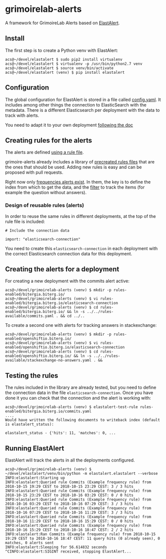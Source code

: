 # grimoirelab-alerts
A framework for GrimoireLab Alerts based on [ElastAlert](https://github.com/Yelp/elastalert).



## Install

The first step is to create a Python venv with ElastAlert:

```
acs@~/devel/elastalert $ sudo pip2 install virtualenv
acs@~/devel/elastalert $ virtualenv -p /usr/bin/python2.7 venv
acs@~/devel/elastalert $ source venv/bin/activate
acs@~/devel/elastalert (venv) $ pip install elastalert
```

## Configuration

The global configuration for ElastAlert is stored in a file called [config.yaml](config.yaml).
It includes among other things the connection to ElasticSearch with the metadata. 
There is a different Elasticsearch per deployment with the data to track with alerts.

You need to adapt it to your own deployment [following the doc](https://elastalert.readthedocs.io/en/latest/running_elastalert.html#downloading-and-configuring)

## Creating rules for the alerts

The alerts are defined [using a rule file](https://elastalert.readthedocs.io/en/latest/running_elastalert.html#creating-a-rule).

grimoire-alerts already includes a library of [precreated rules files](rules-available) that
are the ones that should be used. Adding new rules is easy and can be proposed with pull requests.

Right now only [frequencies alerts exist](https://elastalert.readthedocs.io/en/latest/ruletypes.html#frequency). In them, the key is to define the index from
which to get the data, and the [filter](https://github.com/acs/grimoirelab-alerts/blob/master/rules-available/stackexchange-no-answers.yaml#L40) to track the items (for example the question without answers).

### Design of reusable rules (alerts)

In order to reuse the same rules in different deployments, at the top of the rule file is included:

```
# Include the connection data

import: "elasticsearch-connection"
```

You need to create this `elasticsearch-connection` in each deployment with the correct Elasticsearch connection data for this deployment.

## Creating the alerts for a deployment

For creating a new deployment with the commits alert active:

```
acs@~/devel/grimoirelab-alerts (venv) $ mkdir -p rules-enabled/bitergia.biterg.io/
acs@~/devel/grimoirelab-alerts (venv) $ vi rules-enabled/bitergia.biterg.io/elasticsearch-connection
acs@~/devel/grimoirelab-alerts (venv) $ cd rules-enabled/bitergia.biterg.io/ && ln -s ../../rules-available/commits.yaml . && cd ../..
```

To create a second one with alerts for tracking answers in stackexchange:

```
acs@~/devel/grimoirelab-alerts (venv) $ mkdir -p rules-enabled/openshiftio.biterg.io/
acs@~/devel/grimoirelab-alerts (venv) $ vi rules-enabled/openshiftio.biterg.io/elasticsearch-connection
acs@~/devel/grimoirelab-alerts (venv) $ cd rules-enabled/openshiftio.biterg.io/ && ln -s ../../rules-available/stackexchange-no-answers.yaml . &&
```

## Testing the rules

The rules included in the library are already tested, but you need to define
the connection data in the file `elasticsearch-connection`. Once you have done it
you can check that the connection and the alert is working with:

```
acs@~/devel/grimoirelab-alerts (venv) $ elastalert-test-rule rules-enabled/bitergia.biterg.io/commits.yaml
....
Would have written the following documents to writeback index (default is elastalert_status):

elastalert_status - {'hits': 11, 'matches': 0, ...
```

## Running ElastAlert

ElastAlert will track the alerts in all the deployments configured.

```
acs@~/devel/grimoirelab-alerts (venv) $ ~/devel/elastalert/venv/bin/python -m elastalert.elastalert --verbose
INFO:elastalert:Starting up
INFO:elastalert:Queried rule Commits (Example frequency rule) from 2018-10-15 19:29 CEST to 2018-10-15 23:29 CEST: 3 / 3 hits
INFO:elastalert:Queried rule Commits (Example frequency rule) from 2018-10-15 23:29 CEST to 2018-10-16 03:29 CEST: 0 / 0 hits
INFO:elastalert:Queried rule Commits (Example frequency rule) from 2018-10-16 03:29 CEST to 2018-10-16 07:29 CEST: 3 / 3 hits
INFO:elastalert:Queried rule Commits (Example frequency rule) from 2018-10-16 07:29 CEST to 2018-10-16 11:29 CEST: 3 / 3 hits
INFO:elastalert:Queried rule Commits (Example frequency rule) from 2018-10-16 11:29 CEST to 2018-10-16 15:29 CEST: 0 / 0 hits
INFO:elastalert:Queried rule Commits (Example frequency rule) from 2018-10-16 15:29 CEST to 2018-10-16 18:47 CEST: 2 / 2 hits
INFO:elastalert:Ran Commits (Example frequency rule) from 2018-10-15 19:29 CEST to 2018-10-16 18:47 CEST: 11 query hits (0 already seen), 0 matches, 0 alerts sent
INFO:elastalert:Sleeping for 56.614832 seconds
^CINFO:elastalert:SIGINT received, stopping ElastAlert...
```